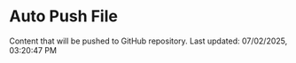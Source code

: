 # Auto Push File

Content that will be pushed to GitHub repository.
Last updated: 07/02/2025, 03:20:47 PM